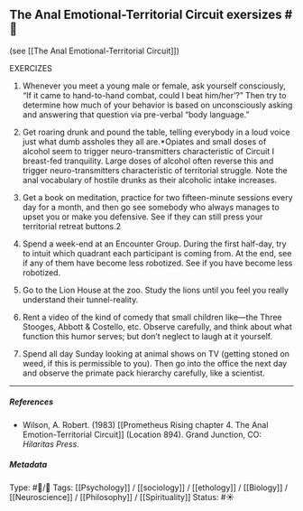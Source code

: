## The Anal Emotional-Territorial Circuit exersizes #🧠 

(see [[The Anal Emotional-Territorial Circuit]])

EXERCIZES

1. Whenever you meet a young male or female, ask yourself consciously, “If it came to hand-to-hand combat, could I beat him/her’?” Then try to determine how much of your behavior is based on unconsciously asking and answering that question via pre-verbal “body language.”

2. Get roaring drunk and pound the table, telling everybody in a loud voice just what dumb assholes they all are.*Opiates and small doses of alcohol seem to trigger neuro-transmitters characteristic of Circuit I breast-fed tranquility. Large doses of alcohol often reverse this and trigger neuro-transmitters characteristic of territorial struggle. Note the anal vocabulary of hostile drunks as their alcoholic intake increases. 

3. Get a book on meditation, practice for two fifteen-minute sessions every day for a month, and then go see somebody who always manages to upset you or make you defensive. See if they can still press your territorial retreat buttons.2

4. Spend a week-end at an Encounter Group. During the first half-day, try to intuit which quadrant each participant is coming from. At the end, see if any of them have become less robotized. See if you have become less robotized.

5. Go to the Lion House at the zoo. Study the lions until you feel you really understand their tunnel-reality.

6. Rent a video of the kind of comedy that small children like—the Three Stooges, Abbott & Costello, etc. Observe carefully, and think about what function this humor serves; but don’t neglect to laugh at it yourself.

7. Spend all day Sunday looking at animal shows on TV (getting stoned on weed, if this is permissible to you). Then go into the office the next day and observe the primate pack hierarchy carefully, like a scientist.

___

##### References

- Wilson, A. Robert. (1983) [[Prometheus Rising chapter 4. The Anal Emotion-Territorial Circuit]] (Location 894). Grand Junction, CO: _Hilaritas Press_.

##### Metadata

Type: #🔵/🔵 
Tags: [[Psychology]] / [[sociology]] / [[ethology]] / [[Biology]] / [[Neuroscience]] / [[Philosophy]] / [[Spirituality]] 
Status: #☀️ 